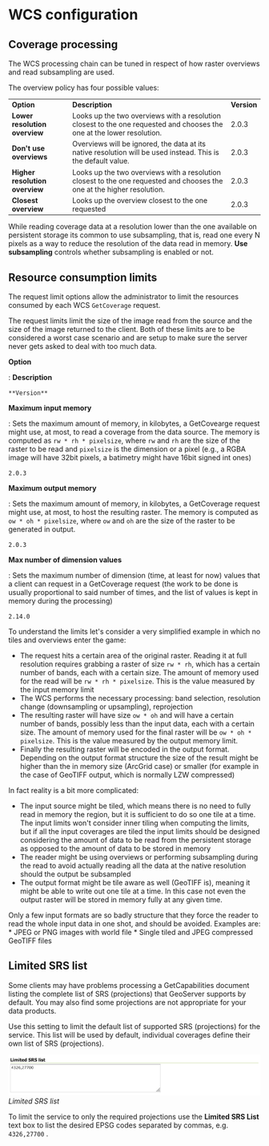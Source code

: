 # WCS configuration

## Coverage processing

The WCS processing chain can be tuned in respect of how raster overviews and read subsampling are used.

The overview policy has four possible values:

|                                |                                                                                                                         |             |
|--------------------------------|-------------------------------------------------------------------------------------------------------------------------|-------------|
| **Option**                     | **Description**                                                                                                         | **Version** |
| **Lower resolution overview**  | Looks up the two overviews with a resolution closest to the one requested and chooses the one at the lower resolution.  | 2.0.3       |
| **Don't use overviews**       | Overviews will be ignored, the data at its native resolution will be used instead. This is the default value.           | 2.0.3       |
| **Higher resolution overview** | Looks up the two overviews with a resolution closest to the one requested and chooses the one at the higher resolution. | 2.0.3       |
| **Closest overview**           | Looks up the overview closest to the one requested                                                                      | 2.0.3       |

While reading coverage data at a resolution lower than the one available on persistent storage its common to use subsampling, that is, read one every N pixels as a way to reduce the resolution of the data read in memory. **Use subsampling** controls whether subsampling is enabled or not.

## Resource consumption limits

The request limit options allow the administrator to limit the resources consumed by each WCS `GetCoverage` request.

The request limits limit the size of the image read from the source and the size of the image returned to the client. Both of these limits are to be considered a worst case scenario and are setup to make sure the server never gets asked to deal with too much data.

**Option**

:   **Description**

    **Version**

**Maximum input memory**

:   Sets the maximum amount of memory, in kilobytes, a GetCovearge request might use, at most, to read a coverage from the data source. The memory is computed as `rw * rh * pixelsize`, where `rw` and `rh` are the size of the raster to be read and `pixelsize` is the dimension or a pixel (e.g., a RGBA image will have 32bit pixels, a batimetry might have 16bit signed int ones)

    2.0.3

**Maximum output memory**

:   Sets the maximum amount of memory, in kilobytes, a GetCoverage request might use, at most, to host the resulting raster. The memory is computed as `ow * oh * pixelsize`, where `ow` and `oh` are the size of the raster to be generated in output.

    2.0.3

**Max number of dimension values**

:   Sets the maximum number of dimension (time, at least for now) values that a client can request in a GetCoverage request (the work to be done is usually proportional to said number of times, and the list of values is kept in memory during the processing)

    2.14.0

To understand the limits let's consider a very simplified example in which no tiles and overviews enter the game:

-   The request hits a certain area of the original raster. Reading it at full resolution requires grabbing a raster of size `rw * rh`, which has a certain number of bands, each with a certain size. The amount of memory used for the read will be `rw * rh * pixelsize`. This is the value measured by the input memory limit
-   The WCS performs the necessary processing: band selection, resolution change (downsampling or upsampling), reprojection
-   The resulting raster will have size `ow * oh` and will have a certain number of bands, possibly less than the input data, each with a certain size. The amount of memory used for the final raster will be `ow * oh * pixelsize`. This is the value measured by the output memory limit.
-   Finally the resulting raster will be encoded in the output format. Depending on the output format structure the size of the result might be higher than the in memory size (ArcGrid case) or smaller (for example in the case of GeoTIFF output, which is normally LZW compressed)

In fact reality is a bit more complicated:

-   The input source might be tiled, which means there is no need to fully read in memory the region, but it is sufficient to do so one tile at a time. The input limits won't consider inner tiling when computing the limits, but if all the input coverages are tiled the input limits should be designed considering the amount of data to be read from the persistent storage as opposed to the amount of data to be stored in memory
-   The reader might be using overviews or performing subsampling during the read to avoid actually reading all the data at the native resolution should the output be subsampled
-   The output format might be tile aware as well (GeoTIFF is), meaning it might be able to write out one tile at a time. In this case not even the output raster will be stored in memory fully at any given time.

Only a few input formats are so badly structure that they force the reader to read the whole input data in one shot, and should be avoided. Examples are: * JPEG or PNG images with world file * Single tiled and JPEG compressed GeoTIFF files

## Limited SRS list

Some clients may have problems processing a GetCapabilities document listing the complete list of SRS (projections) that GeoServer supports by default. You may also find some projections are not appropriate for your data products.

Use this setting to limit the default list of supported SRS (projections) for the service. This list will be used by default, individual coverages define their own list of SRS (projections).

![](img/wcs_limited_srs_list.png)
*Limited SRS list*

To limit the service to only the required projections use the **Limited SRS List** text box to list the desired EPSG codes separated by commas, e.g. ``4326,27700`` .

